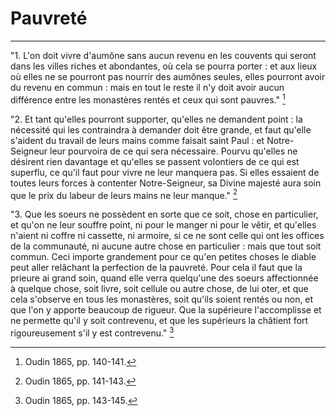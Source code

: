 # Pauvreté

***

"1. L'on doit vivre d'aumône sans aucun revenu en les couvents qui seront dans les villes riches et abondantes, où cela se pourra porter : et aux lieux où elles ne se pourront pas nourrir des aumônes seules, elles pourront avoir du revenu en commun : mais en tout le reste il n'y doit avoir aucun différence entre les monastères rentés et ceux qui sont pauvres." [^1]

[^1]: Oudin 1865, pp. 140-141.

"2. Et tant qu'elles pourront supporter, qu'elles ne demandent point : la nécessité qui les contraindra à demander doit être grande, et faut qu'elle s'aident du travail de leurs mains comme faisait saint Paul : et Notre-Seigneur leur pourvoira de ce qui sera nécessaire. Pourvu qu'elles ne désirent rien davantage et qu'elles se passent volontiers de ce qui est superflu, ce qu'il faut pour vivre ne leur manquera pas. Si elles essaient de toutes leurs forces à contenter Notre-Seigneur, sa Divine majesté aura soin que le prix du labeur de leurs mains ne leur manque." [^2]

[^2]: Oudin 1865, pp. 141-143.

"3. Que les soeurs ne possèdent en sorte que ce soit, chose en particulier, et qu'on ne leur souffre point, ni pour le manger ni pour le vêtir, et qu'elles n'aient ni coffre ni cassette, ni armoire, si ce ne sont celle qui ont les offices de la communauté, ni aucune autre chose en particulier : mais que tout soit commun. Ceci importe grandement pour ce qu'en petites choses le diable peut aller relâchant la perfection de la pauvreté. Pour cela il faut que la prieure ai grand soin, quand elle verra quelqu'une des soeurs affectionnée à quelque chose, soit livre, soit cellule ou autre chose, de lui oter, et que cela s'observe en tous les monastères, soit qu'ils soient rentés ou non, et que l'on y apporte beaucoup de rigueur. Que la supérieure l'accomplisse et ne permette qu'il y soit contrevenu, et que les supérieurs la châtient fort rigoureusement s'il y est contrevenu." [^3]

[^3]: Oudin 1865, pp. 143-145.

